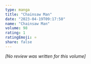 ```yaml
---
type: manga
title: "Chainsaw Man"
date: "2023-04-19T09:17:50"
name: "Chainsaw Man"
volume: 98
rating: 1
ratingEmoji: ⭐️
share: false
---
```


*[No review was written for this volume]*
